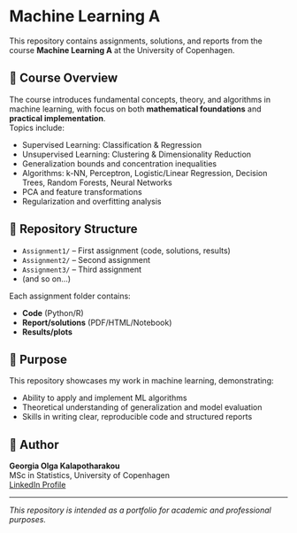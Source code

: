 # Machine Learning A

This repository contains assignments, solutions, and reports from the course **Machine Learning A** at the University of Copenhagen.

## 📘 Course Overview
The course introduces fundamental concepts, theory, and algorithms in machine learning, with focus on both **mathematical foundations** and **practical implementation**.  
Topics include:
- Supervised Learning: Classification & Regression
- Unsupervised Learning: Clustering & Dimensionality Reduction
- Generalization bounds and concentration inequalities
- Algorithms: k-NN, Perceptron, Logistic/Linear Regression, Decision Trees, Random Forests, Neural Networks
- PCA and feature transformations
- Regularization and overfitting analysis

## 📂 Repository Structure
- `Assignment1/` – First assignment (code, solutions, results)
- `Assignment2/` – Second assignment
- `Assignment3/` – Third assignment
- (and so on...)

Each assignment folder contains:
- **Code** (Python/R)
- **Report/solutions** (PDF/HTML/Notebook)
- **Results/plots**

## 🎯 Purpose
This repository showcases my work in machine learning, demonstrating:
- Ability to apply and implement ML algorithms
- Theoretical understanding of generalization and model evaluation
- Skills in writing clear, reproducible code and structured reports

## 📌 Author
**Georgia Olga Kalapotharakou**  
MSc in Statistics, University of Copenhagen  
[LinkedIn Profile](https://www.linkedin.com/in/georgiakalap)

---
_This repository is intended as a portfolio for academic and professional purposes._
